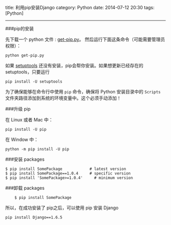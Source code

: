 title: 利用pip安装Django
category: Python
date: 2014-07-12 20:30
tags: [Python]

---

###pip的安装

先下载一个 python 文件 : [get-pip.py](https://bootstrap.pypa.io/get-pip.py)。
然后运行下面这条命令（可能需要管理员权限）：

    python get-pip.py

如果 [setuptools](https://pypi.python.org/pypi/setuptools) 还没有安装，pip会帮你安装。如果想更新已经存在的 setuptools，只要运行

    pip install -U setuptools

为了确保能够在命令行中使用 <code>pip</code> 命令，确保将 Python 安装目录中的 <code>Scripts</code> 文件夹路径添加到系统的环境变量中。这个必须手动添加！

###升级 pip

在 Linux 或者 Mac 中：

    pip install -U pip

在 Window 中：

    python -m pip install -U pip

###安装 packages

    $ pip install SomePackage            # latest version
    $ pip install SomePackage==1.0.4     # specific version
    $ pip install 'SomePackage>=1.0.4'     # minimum version

###卸载 packages

        $ pip install SomePackage

所以，在成功安装了 pip之后，可以使用 pip 安装 Django

    pip install Django==1.6.5


